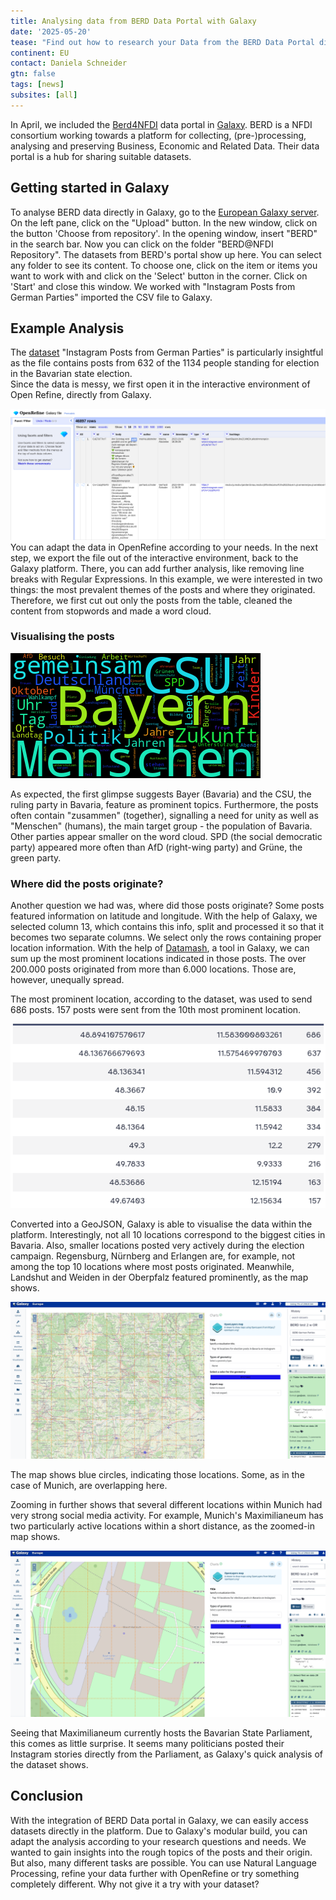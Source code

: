 ```yaml
---
title: Analysing data from BERD Data Portal with Galaxy
date: '2025-05-20'
tease: "Find out how to research your Data from the BERD Data Portal directly in Galaxy"
continent: EU
contact: Daniela Schneider
gtn: false
tags: [news]
subsites: [all]
---
```

In April, we included the [Berd4NFDI](https://www.berd-nfdi.de/about/) data portal in [Galaxy](https://galaxyproject.org/news/2025-04-09-berd-integration/). 
BERD is a NFDI consortium working towards a platform for collecting, (pre-)processing, analysing and preserving Business, Economic and Related Data. 
Their data portal is a hub for sharing suitable datasets.

## Getting started in Galaxy

To analyse BERD data directly in Galaxy, go to the [European Galaxy server](https://usegalaxy.eu/). 
On the left pane, click on the "Upload" button. In the new window, click on the button 'Choose from repository'. 
In the opening window, insert "BERD" in the search bar. Now you can click on the folder "BERD@NFDI Repository". 
The datasets from BERD's portal show up here. You can select any folder to see its content. 
To choose one, click on the item or items you want to work with and click on the 'Select' button in the corner. Click on 'Start' and close this window.
We worked with "Instagram Posts from German Parties" imported the CSV file to Galaxy.

## Example Analysis

The [dataset](https://berd-platform.de/records/nghbn-9gx74) "Instagram Posts from German Parties" is particularly insightful as the file contains posts from 632 of the 1134 people standing for election in the Bavarian state election.  
Since the data is messy, we first open it in the interactive environment of Open Refine, directly from Galaxy. 

![Screenshot of the BERD  example file in Open Refine on Galaxy](content/news/25_05_20_Berd_WF/SC_Galaxy_OpenRefine.png "Example file in Open Refine on Galaxy")
You can adapt the data in OpenRefine according to your needs. In the next step, we export the file out of the interactive environment, back to the Galaxy platform.
There, you can add further analysis, like removing line breaks with Regular Expressions. 
In this example, we were interested in two things: the most prevalent themes of the posts and where they originated.
Therefore, we first cut out only the posts from the table, cleaned the content from stopwords and made a word cloud.

### Visualising the posts

![Word cloud of party posts](content/news/25_05_20_Berd_WF/BerdWC.png "Word cloud created in Galaxy based on BERD dataset")

As expected, the first glimpse suggests Bayer (Bavaria) and the CSU, the ruling party in Bavaria, feature as prominent topics. 
Furthermore, the posts often contain "zusammen" (together), signalling a need for unity as well as "Menschen" (humans), the main target group - the population of Bavaria.
Other parties appear smaller on the word cloud. SPD (the social democratic party) appeared more often than AfD (right-wing party) and Grüne, the green party.

### Where did the posts originate?

Another question we had was, where did those posts originate? Some posts featured information on latitude and longitude. With the help of Galaxy, we selected column 13, which contains this info, split and processed it so that it becomes two separate columns. We select only the rows containing proper location information. With the help of [Datamash](https://usegalaxy.eu/root?tool_id=toolshed.g2.bx.psu.edu/repos/iuc/datamash_ops/datamash_ops/1.8+galaxy0), a tool in Galaxy, we can sum up the most prominent locations indicated in those posts.
The over 200.000 posts originated from more than 6.000 locations. Those are, however, unequally spread. 

The most prominent location, according to the dataset, was used to send 686 posts. 157 posts were sent from the 10th most prominent location.

![Table showing 10 most prominent origins of the posts with Longitude, latitude, and amount of posts sent from this location](content/news/25_05_20_Berd_WF/LongLat_OR_Datamash.png "Table showing 10 most prominent origins of the posts with Longitude, latitude, and amount of posts sent from this location")

Converted into a GeoJSON, Galaxy is able to visualise the data within the platform.
Interestingly, not all 10 locations correspond to the biggest cities in Bavaria. Also, smaller locations posted very actively during the election campaign.
Regensburg, Nürnberg and Erlangen are, for example, not among the top 10 locations where most posts originated. 
Meanwhile, Landshut and Weiden in der Oberpfalz featured prominently, as the map shows.

![Map visalising top 10 locations of election posts](content/news/25_05_20_Berd_WF/Berd_Map_top_10.png "Map visalising top 10 locations of election posts")

The map shows blue circles, indicating those locations. 
Some, as in the case of Munich, are overlapping here. 

Zooming in further shows that several different locations within Munich had very strong social media activity.
For example, Munich's Maximilianeum has two particularly active locations within a short distance, as the zoomed-in map shows.

![Map zooming in on Munich's Maximilianeum](content/news/25_05_20_Berd_WF/Berd_map_munich.png "Map zooming in on Munich's Maximilianeum")

Seeing that Maximilianeum currently hosts the Bavarian State Parliament, this comes as little surprise. 
It seems many politicians posted their Instagram stories directly from the Parliament, as Galaxy's quick analysis of the dataset shows.

## Conclusion
With the integration of BERD Data portal in Galaxy, we can easily access datasets directly in the platform. Due to Galaxy's modular build, you can adapt the analysis according to your research questions and needs.
We wanted to gain insights into the rough topics of the posts and their origin. But also, many different tasks are possible. You can use Natural Language Processing, refine your data further with OpenRefine or try something completely different. Why not give it a try with your dataset?



